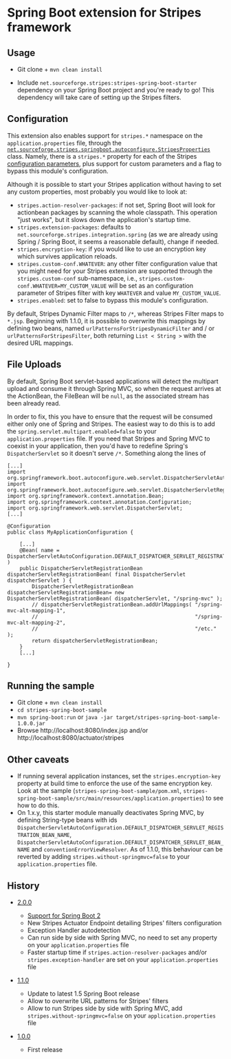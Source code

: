 # Spring Boot extension for Stripes framework

## Usage

* Git clone + `mvn clean install`

* Include `net.sourceforge.stripes:stripes-spring-boot-starter` dependency on your Spring Boot project and you're ready to go! This dependency will take care of setting up the Stripes filters.

## Configuration

This extension also enables support for `stripes.*` namespace on the `application.properties` file, through the [`net.sourceforge.stripes.springboot.autoconfigure.StripesProperties`](stripes-spring-boot-autoconfigure/src/main/java/net/sourceforge/stripes/springboot/autoconfigure/StripesProperties.java) class. Namely, there is a `stripes.*` property for each of the Stripes [configuration parameters](https://stripesframework.atlassian.net/wiki/spaces/STRIPES/pages/492126/Configuration+Reference), plus support for custom parameters and a flag to bypass this module's configuration.

Although it is possible to start your Stripes application without having to set any custom properties, most probably you would like to look at:
* `stripes.action-resolver-packages`: if not set, Spring Boot will look for actionbean packages by scanning the whole classpath. This operation "just works", but it slows down the application's startup time.
* `stripes.extension-packages`: defaults to `net.sourceforge.stripes.integration.spring` (as we are already using Spring / Spring Boot, it seems a reasonable default), change if needed.
* `stripes.encryption-key`: if you would like to use an encryption key which survives application reloads.
* `stripes.custom-conf.WHATEVER`: any other filter configuration value that you might need for your Stripes extension are supported through the `stripes.custom-conf` sub-namespace, i.e., `stripes.custom-conf.WHATEVER=MY_CUSTOM_VALUE` will be set as an configuration parameter of Stripes filter with key `WHATEVER` and value `MY_CUSTOM_VALUE`.
* `stripes.enabled`: set to false to bypass this module's configuration.

By default, Stripes Dynamic Filter maps to `/*`, whereas Stripes Filter maps to `*.jsp`. Beginning with 1.1.0, it is possible to overwrite this mappings by defining two beans, named `urlPatternsForStripesDynamicFilter` and / or `urlPatternsForStripesFilter`, both returning `List < String >` with the desired URL mappings.

## File Uploads

By default, Spring Boot servlet-based applications will detect the multipart upload and consume it through Spring MVC, so when the request arrives at the ActionBean, the FileBean will be `null`, as the associated stream has been already read. 

In order to fix, this you have to ensure that the request will be consumed either only one of Spring and Stripes. The easiest way to do this is to add the `spring.servlet.multipart.enabled=false` to your `application.properties` file. If you need that Stripes and Spring MVC to coexist in your application, then you'd have to redefine Spring's `DispatcherServlet` so it doesn't serve `/*`. Something along the lines of

```
[...]
import org.springframework.boot.autoconfigure.web.servlet.DispatcherServletAutoConfiguration;
import org.springframework.boot.autoconfigure.web.servlet.DispatcherServletRegistrationBean;
import org.springframework.context.annotation.Bean;
import org.springframework.context.annotation.Configuration;
import org.springframework.web.servlet.DispatcherServlet;
[...]

@Configuration
public class MyApplicationConfiguration {

    [...]
    @Bean( name = DispatcherServletAutoConfiguration.DEFAULT_DISPATCHER_SERVLET_REGISTRATION_BEAN_NAME )
    public DispatcherServletRegistrationBean dispatcherServletRegistrationBean( final DispatcherServlet dispatcherServlet ) {
        DispatcherServletRegistrationBean dispatcherServletRegistrationBean= new DispatcherServletRegistrationBean( dispatcherServlet, "/spring-mvc" );
        // dispatcherServletRegistrationBean.addUrlMappings( "/spring-mvc-alt-mapping-1", 
        //                                                   "/spring-mvc-alt-mapping-2", 
        //                                                   "/etc." );
        return dispatcherServletRegistrationBean;
    }
    [...]

}

```

## Running the sample

* Git clone + `mvn clean install`
* `cd stripes-spring-boot-sample`
* `mvn spring-boot:run` or `java -jar target/stripes-spring-boot-sample-1.0.0.jar`
* Browse http://localhost:8080/index.jsp and/or http://localhost:8080/actuator/stripes

## Other caveats

* If running several application instances, set the `stripes.encryption-key` property at build time to enforce the use of the same encryption key. Look at the sample (`stripes-spring-boot-sample/pom.xml`, `stripes-spring-boot-sample/src/main/resources/application.properties`) to see how to do this.
* On 1.x.y, this starter module manually deactivates Spring MVC, by defining String-type beans with ids `DispatcherServletAutoConfiguration.DEFAULT_DISPATCHER_SERVLET_REGISTRATION_BEAN_NAME`, `DispatcherServletAutoConfiguration.DEFAULT_DISPATCHER_SERVLET_BEAN_NAME` and `conventionErrorViewResolver`. As of 1.1.0, this behaviour can be reverted by adding `stripes.without-springmvc=false` to your `application.properties` file.

## History

* [2.0.0](https://github.com/juanpablo-santos/stripes-spring-boot/releases/tag/2.0.0)
  * [Support for Spring Boot 2](https://github.com/juanpablo-santos/stripes-spring-boot/issues/4)
  * New Stripes Actuator Endpoint detailing Stripes' filters configuration
  * Exception Handler autodetection
  * Can run side by side with Spring MVC, no need to set any property on your `application.properties` file
  * Faster startup time if `stripes.action-resolver-packages` and/or `stripes.exception-handler` are set on your `application.properties` file
  
* [1.1.0](https://github.com/juanpablo-santos/stripes-spring-boot/releases/tag/1.1.0)
  * Update to latest 1.5 Spring Boot release
  * Allow to overwrite URL patterns for Stripes' filters
  * Allow to run Stripes side by side with Spring MVC, add `stripes.without-springmvc=false` on your `application.properties` file

* [1.0.0](https://github.com/juanpablo-santos/stripes-spring-boot/releases/tag/1.0.0)
  * First release
